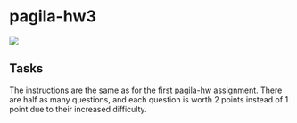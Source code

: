 # pagila-hw3
[![](https://github.com/kingeddy11/pagila-hw3/workflows/tests/badge.svg)](https://github.com/kingeddy11/pagila-hw3/actions?query=workflow%3Atests)

## Tasks

The instructions are the same as for the first [pagila-hw](https://github.com/mikeizbicki/pagila-hw) assignment.
There are half as many questions, and each question is worth 2 points instead of 1 point due to their increased difficulty.

